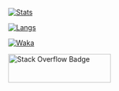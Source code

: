 [![Stats](https://stats.wwerner.vercel.app/api?username=wwerner&layout=compact&langs_count=10&show_icons=true&count_private=true&include_all_commits=true&custom_title=Some%20stats%20of%20arguable%20accuracy)](https://wolfgang-werner.net)

[![Langs](https://stats.wwerner.vercel.app/api/top-langs?username=wwerner&layout=compact&langs_count=10&custom_title=Languages&hide=javascript,html,php,shell,tex)](https://wolfgang-werner.net)

[![Waka](https://stats.wwerner.vercel.app/api/wakatime?username=@wwerner&layout=compact&custom_title=last%20week%20in%20code)](https://wolfgang-werner.net)

<!--
<img src="https://github.com/wwerner/stats/blob/master/generated/languages.svg#gh-light-mode-only" />
<img src="https://stats.wwerner.vercel.app/api/wakatime?username=@wwerner&layout=compact&custom_title=Last%20week%20in%20code" />
-->


<a href="https://stackexchange.com/users/65901"><img src="https://stackexchange.com/users/flair/65901.png?theme=clean" width="208" height="58" alt="Stack Overflow Badge" title="wwerner on stack overflow"></a>

